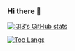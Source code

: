 ### Hi there 👋

[![i3l3's GitHub stats](https://github-readme-stats.vercel.app/api?username=i3l3)](https://github.com/anuraghazra/github-readme-stats)

[![Top Langs](https://github-readme-stats.vercel.app/api/top-langs/?username=i3l3&langs_count=8)](https://github.com/anuraghazra/github-readme-stats)
